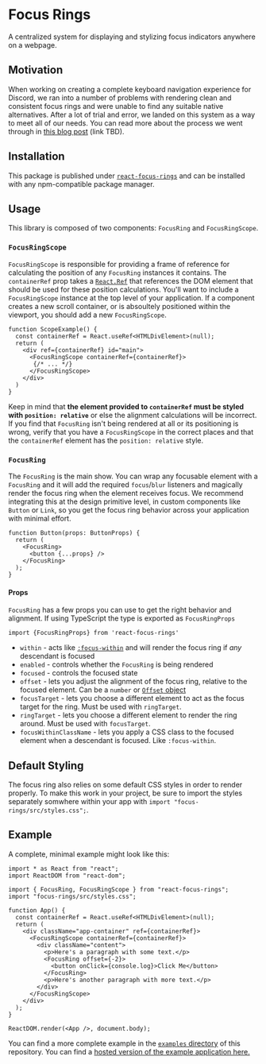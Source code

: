 # Focus Rings

A centralized system for displaying and stylizing focus indicators anywhere on a webpage.


## Motivation

When working on creating a complete keyboard navigation experience for Discord, we ran into a number
of problems with rendering clean and consistent focus rings and were unable to find any suitable
native alternatives. After a lot of trial and error, we landed on this system as a way to meet all
of our needs. You can read more about the process we went through in [this blog post]() (link TBD).

## Installation

This package is published under [`react-focus-rings`](https://www.npmjs.com/package/react-focus-rings) and can be installed with any npm-compatible package
manager.

## Usage

This library is composed of two components: `FocusRing` and `FocusRingScope`.

### `FocusRingScope`


`FocusRingScope` is responsible for providing a frame of reference for calculating the position of any `FocusRing` instances it
contains. The `containerRef` prop takes a [`React.Ref`](https://reactjs.org/docs/refs-and-the-dom.html) that references the DOM
element that should be used for these position calculations. You'll want to include a `FocusRingScope` instance at the top level
of your application. If a component creates a new scroll container, or is absoultely positioned within the viewport, you should
add a new `FocusRingScope`. 


```tsx
function ScopeExample() {
  const containerRef = React.useRef<HTMLDivElement>(null);
  return (
    <div ref={containerRef} id="main">
      <FocusRingScope containerRef={containerRef}>
       {/* ... */}
      </FocusRingScope>
    </div>
  )
}
```

Keep in mind that **the element provided to `containerRef` must be styled with `position: relative`** or else the alignment calculations
will be incorrect. If you find that `FocusRing` isn't being rendered at all or its positioning is wrong, verify that you have a
`FocusRingScope` in the correct places and that the `containerRef` element has the `position: relative` style.

### `FocusRing`

The `FocusRing` is the main show. You can wrap any focusable element with a `FocusRing` and it will add the required `focus`/`blur`
listeners and magically render the focus ring when the element receives focus. We recommend integrating this at the design primitive
level, in custom components like `Button` or `Link`, so you get the focus ring behavior across your application with minimal effort.

```tsx
function Button(props: ButtonProps) {
  return (
    <FocusRing>
      <button {...props} />
    </FocusRing>
  );
}
```

#### Props
`FocusRing` has a few props you can use to get the right behavior and alignment. If using TypeScript the type is exported as `FocusRingProps`

```tsx
import {FocusRingProps} from 'react-focus-rings'
```

* `within` - acts like [`:focus-within`](https://developer.mozilla.org/en-US/docs/Web/CSS/:focus-within) and will render the focus ring if _any_ descendant is focused
* `enabled` - controls whether the `FocusRing` is being rendered
* `focused` - controls the focused state
* `offset` - lets you adjust the alignment of the focus ring, relative to the focused element. Can be a `number` or [`Offset` object](https://github.com/discord/focus-rings/blob/4a629f22486e6c70e726182cfcdff1d60704f508/src/FocusRingTypes.tsx#L1-L6)
* `focusTarget` - lets you choose a different element to act as the focus target for the ring. Must be used with `ringTarget`.
* `ringTarget` - lets you choose a different element to render the ring around. Must be used with `focusTarget`.
* `focusWithinClassName` - lets you apply a CSS class to the focused element when a descendant is focused. Like `:focus-within`.


## Default Styling

The focus ring also relies on some default CSS styles in order to
render properly. To make this work in your project, be sure to import the styles separately somwhere
within your app with `import "focus-rings/src/styles.css";`.

## Example

A complete, minimal example might look like this:

```tsx
import * as React from "react";
import ReactDOM from "react-dom";

import { FocusRing, FocusRingScope } from "react-focus-rings";
import "focus-rings/src/styles.css";

function App() {
  const containerRef = React.useRef<HTMLDivElement>(null);
  return (
    <div className="app-container" ref={containerRef}>
      <FocusRingScope containerRef={containerRef}>
        <div className="content">
          <p>Here's a paragraph with some text.</p>
          <FocusRing offset={-2}>
            <button onClick={console.log}>Click Me</button>
          </FocusRing>
          <p>Here's another paragraph with more text.</p>
        </div>
      </FocusRingScope>
    </div>
  );
}

ReactDOM.render(<App />, document.body);
```

You can find a more complete example in the [`examples` directory](https://github.com/discord/focus-rings/tree/main/examples) of this repository. You can find a [hosted version of the example application here.](https://codesandbox.io/s/happy-fermat-8xd7i?file=/src/index.tsx)
